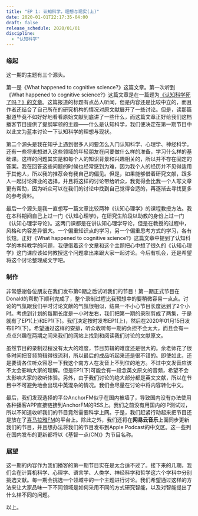 ```yaml
---
title: "EP 1: 认知科学，理想与现实(上)"
date: 2020-01-01T22:17:35-04:00
draft: false
release_schedule: 2020/01/01
discipline:
  - "认知科学"
---
```


### 缘起

这一期的主题有三个源头。

第一是《What happened to cognitive science?》这篇文章。第一次听到《What happened to cognitive science?》这篇文章是在一篇题为[《认知科学死了吗？》的文章](https://neu-reality.com/2019/09/16/is-cognitive-science-dead/)。这篇报道的标题有点怂人听闻，但是内容还是比较中立的，而且作者还结合了自己所在的研究机构的情况对原文献展开了一些讨论。但是，读那篇报道毕竟不如好好地看看原始文献到底讲了一些什么，而这篇文章正好给我们这档播客节目提供了提纲挈领的主题——什么是认知科学，我们便决定在第一期节目中以此文为蓝本讨论一下认知科学的理想与现状。

第二个源头是我在知乎上遇到很多人问要怎么入门认知科学、心理学、神经科学。还有一些将来想进入这些领域的年轻朋友在问要做什么样的准备，学习什么样的基础课。这样的问题其实是和每个人的知识背景和兴趣相关的，所以并不存在固定的答案。我在回答这些问题的时候也经常感到为难，因为我个人的经历并不见得适用于其他人，所以我的推荐会有我自己的偏见。但是，如果能够借着研究文献，跟多人一起讨论择业的选择，并且将这样的讨论带给听众，我觉得会比我一个人写文章更有帮助，因为听众可以在我们的讨论中找到自己觉得合适的，再逐渐去寻找更多的参考资料。

最后一个源头是我一直想写一篇文章比较两种《认知心理学》的课程教授方法。我在本科期间自己上过一门《认知心理学》，在研究生阶段以助教的身份上过一门《认知心理学导论》。这两门课都是在讲认知心理学导论，但是在教授的过程中，风格和内容差异很大。一个偏重知识点的学习，另一个偏重思考方式的学习，各有长短。正好《What happened to cognitive science?》这篇文章中提到了认知科学的本科教学的问题，我便借着这个文章和这个主题把心中想了很久的《认知心理学》这门课应该如何教授这个问题拿出来跟大家一起讨论。今后有机会，还是希望将这个讨论整理成文字吧。

### 制作

非常感谢各位朋友在我们发布第0期之后试听我们的节目！第一期正式节目在Donald的帮助下顺利完成了，整个录制过程比我预想中的要稍微容易一点点。讨论的气氛跟我们平时讨论文献的气氛很相似，结果一不小心节目长度达到了2个小时。考虑到计划的每期长度是一小时左右，我们把第一期的录制剪成了两集，于是就有了EP1(上)和EP1(下)。我们决定按时发布EP1(上)，然后在2020年01月15日发布EP1(下)。希望通过这样的安排，听众收听每一期的负担不会太大，而且会有一点点兴趣在两期之间来我们的网站上找到和阅读我们讨论的文献原文。

虽然节目的录制过程没有太大的难度，节目剪辑的难度还是很大的。余老师花了很多时间把音频剪辑得很流利，所以最后的成品听起来还是很不错的。即使如此，还是要请各位听众容忍一下我这个南方人在发音上不到位的地方。不过中文发音应该不太会影响大家的理解。但是EP1(下)可能会有一段念英文原文的音频，希望不会太影响大家的收听体验。另外，由于我们讨论的绝大部分都是英文文献，所以在节目中不可避免地会出现中英混杂的情况。我们会尽量在讨论中将内容转化中文。

最后，我们发现选择的平台AnchorFM似乎在国内被墙了，导致国内没有办法使用各种播客APP直接链接到AnchorFM的RSS上。我们之前没有用国内的IP测试过，所以不知道收听我们的节目竟然需要科学上网。于是，我们赶紧行动起来把节目还是放在了[喜马拉雅FM](https://www.ximalaya.com/keji/32102200/)的平台上。除此之外，我们还将在**网易云音乐**上面同步更新我们的节目，并且想办法将我们的节目发布到Apple Podcast的中文区。这一些列在国内发布的更新都将以《基智一点(CN)》为节目名称。

### 展望

这一期的内容作为我们播客的第一期节目实在是太合适不过了。接下来的几期，我们会在计算机科学、心理学、语言学、人类学、神经科学和哲学这六个学科中分别挑选文献。每一期会挑选一个领域中的一个主题进行讨论。我们希望通过这样的方法来让大家品味一下不同领域是如何采用不同的方式研究智能，以及对智能提出了什么样不同的问题。


以上。
